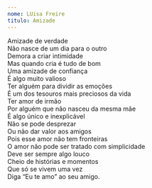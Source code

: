 ```yaml
---
nome: LUisa Freire
titulo: Amizade
---
```


<p>
    Amizade de verdade<br>
    Não nasce de um dia para o outro<br>
    Demora a criar intimidade<br>
    Mas quando cria é tudo de bom<br>
    Uma amizade de confiança<br>
    É algo muito valioso<br>
    Ter alguém para dividir as emoções<br>
    É um dos tesouros mais preciosos da vida<br>
    Ter amor de irmão<br>
    Por alguém que não nasceu da mesma mãe<br>
    É algo único e inexplicável<br>
    Não se pode desprezar<br>
    Ou não dar valor aos amigos<br>
    Pois esse amor não tem fronteiras<br>
    O amor não pode ser tratado com simplicidade<br>
    Deve ser sempre algo louco<br>
    Cheio de histórias e momentos<br>
    Que só se vivem uma vez<br>
    Diga “Eu te amo” ao seu amigo.<br>
</p>
